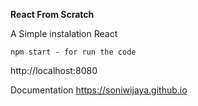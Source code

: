 **React From Scratch**

A Simple instalation  React

```
npm start - for run the code
```

http://localhost:8080

Documentation https://soniwijaya.github.io
